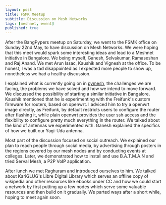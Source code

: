 ```yaml
---
layout: post
title: FSMK Meetup
subtitle: Discussion on Mesh Networks 
tags: [meshnet, event]
published: true
---
```


After the BangPypers meetup on Saturday, we went to the FSMK office on Sunday 22nd May, to have discussion on Mesh Networks. We were hoping that this meet would spark some interesting ideas and lead to a Meshnet initiative in Bangalore. We being myself, Ganesh, Selvakumar, Ramaseshan and Raj Anand. We met Arun Issac, Kaushik and Vignesh at the office. To be honest, I was a tad disappointed as I expected more people to show up, nonetheless we had a healthy discussion. 

I explained what is currently going on in [pymesh](http://pymeshnet.gitlab.io), the challenges we are facing, the problems we have solved and how we intend to move forward. We discussed the possibility of starting a similar initiative in Bangalore. Kaushik mentioned that he is experimenting with the Freifunk's custom firmware for routers, based on openwrt. I adviced him to try a openwrt image directly, as Freifunk, by default restricts users to configure the router after flashing it, while plain openwrt provides the user ssh access and the flexibility to configure pretty much everything in the router. We talked about the kind of antennas we experimented with. Ganesh explained the specifics of how we built our Yagi-Uda antenna. 

Most part of the discussion focused on social outreach. We explained our plan to reach people through social media, by advertising through posters in the regions covered by our mesh nodes and by conducting events at colleges. Later, we demonstrated how to install and use B.A.T.M.A.N and tried Serval Mesh, a P2P VoIP application.    

After lunch we met Raghuram and introduced ourselves to him. We talked about KariGLUG's Libre Digital Library which serves an offline copy of wikipedia and other resources like ebooks under CC and how we could start a network by first putting up a few nodes which serve some valuable resources and then build on it gradually. We parted ways after a short while, hoping to meet again soon. 
